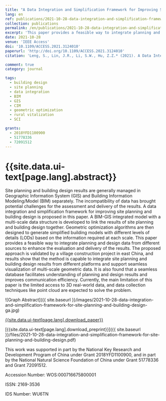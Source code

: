 ```yaml
---
title: "A Data Integration and Simplification Framework for Improving Site Planning and Building Design"
lang: en
ref: publications/2021-10-28-data-integration-and-simplification-framework-for-site-planning-and-building-design
collection: publications
permalink: /en/publications/2021-10-28-data-integration-and-simplification-framework-for-site-planning-and-building-design
excerpt: 'This paper provides a feasible way to integrate planning and design data from different sources to enhance the evaluation and delivery of the results. Validation shows that the proposed method could integrate and visualize multi-source site planning and building design data efficiently, and a seamless database facilitates understanding of planning and design results and improves communication significantly.'
date: 2021-10-28
venue: 'IEEE Access'
doi: '10.1109/ACCESS.2021.3124010'
paperurl: 'http://doi.org/10.1109/ACCESS.2021.3124010'
citation: 'Leng, S., Lin, J.R., Li, S.W., Hu, Z.Z.* (2021). A Data Integration and Simplification Framework for Improving Site Planning and Building Design. <i>IEEE Access</i>, 9, 148845-148861. doi: 10.1109/ACCESS.2021.3124010'

comment: true
category: journal

tags: 
  - building design
  - site planning
  - data integration
  - BIM
  - GIS
  - CIM
  - geometric optimization
  - rural vitalization
  - SCI

grants:
  - 2018YFD1100900
  - 51778336
  - 72091512
---
```



{{site.data.ui-text[page.lang].abstract}}
====

Site planning and building design results are generally managed in Geographic Information System (GIS) and Building Information Modeling/Model (BIM) separately. The incompatibility of data has brought potential challenges for the assessment and delivery of the results. A data integration and simplification framework for improving site planning and building design is proposed in this paper. A BIM-GIS integrated model with a multi-scale data structure is developed to link the results of site planning and building design together. Geometric optimization algorithms are then designed to generate simplified building models with different levels of details (LODs) based on the information required at each scale. This paper provides a feasible way to integrate planning and design data from different sources to enhance the evaluation and delivery of the results. The proposed approach is validated by a village construction project in east China, and results show that the method is capable to integrate site planning and building design results from different platforms and support seamless visualization of multi-scale geometric data. It is also found that a seamless database facilitates understanding of planning and design results and improves communication efficiency. Currently, the main limitation of this paper is the limited access to 3D real-world data, and data collection techniques like point cloud are expected to solve the problem.

![Graph Abstract]({{ site.baseurl }}/images/2021-10-28-data-integration-and-simplification-framework-for-site-planning-and-building-design-ga.jpg)

[{{site.data.ui-text[page.lang].download_paper}}]({{page.paperurl}})

[{{site.data.ui-text[page.lang].download_preprint}}]({{ site.baseurl }}/files/2021-10-28-data-integration-and-simplification-framework-for-site-planning-and-building-design.pdf)

This work was supported in part by the National Key Research and Development Program of China under Grant 2018YFD1100900, and in part by the National Natural Science Foundation of China under Grant 51778336 and Grant 72091512.


Accession Number: WOS:000716675800001

ISSN: 2169-3536

IDS Number: WU6TN